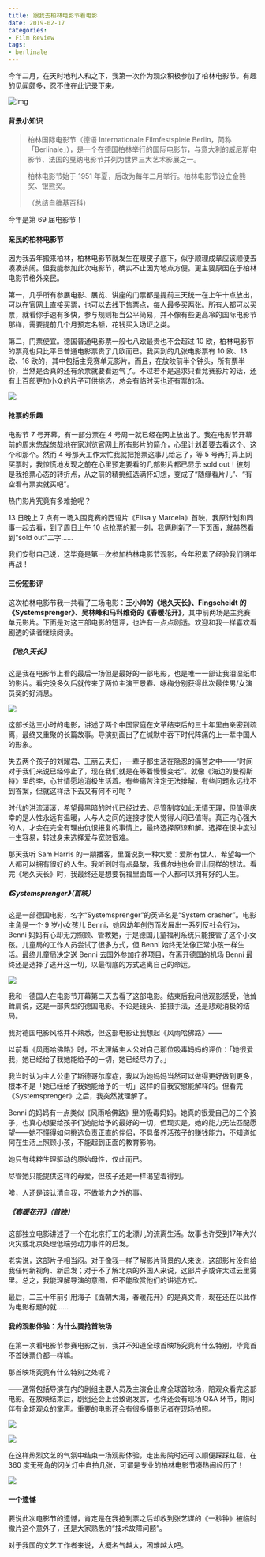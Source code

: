 ```yaml
---
title: 跟我去柏林电影节看电影
date: 2019-02-17
categories: 
- Film Review
tags:
- berlinale
---
```


今年二月，在天时地利人和之下，我第一次作为观众积极参加了柏林电影节。有趣的见闻颇多，忍不住在此记录下来。

![img](https://mmbiz.qpic.cn/mmbiz_jpg/ETsNbcnZdRwpr0WFicSicVIW6bc2OZU6ic2VlO5AS5mCp1SDVvv567DOT6N6zFnt6dMRHjNJfFLB6SibLkWz3DDeSw/640?wx_fmt=jpeg&tp=webp&wxfrom=5&wx_lazy=1&wx_co=1)



#### 背景小知识

> 柏林国际电影节（德语 Internationale Filmfestspiele Berlin，简称「Berlinale」），是一个在德国柏林举行的国际电影节，与意大利的威尼斯电影节、法国的戛纳电影节并列为世界三大艺术影展之一。
>
> 柏林电影节始于 1951 年夏，后改为每年二月举行。柏林电影节设立金熊奖、银熊奖。
>
> （总结自维基百科）

今年是第 69 届电影节！



#### 亲民的柏林电影节

因为我去年搬来柏林，柏林电影节就发生在眼皮子底下，似乎顺理成章应该顺便去凑凑热闹。但我能参加此次电影节，确实不止因为地点方便。更主要原因在于柏林电影节格外亲民。

第一，几乎所有参展电影、展览、讲座的门票都是提前三天统一在上午十点放出，可以在官网上直接买票，也可以去线下售票点，每人最多买两张。所有人都可以买票，就看你手速有多快，参与规则相当公平简易，并不像有些更高冷的国际电影节那样，需要提前几个月预定名额，花钱买入场证之类。

第二，门票便宜。德国普通电影票一般七八欧最贵也不会超过 10 欧，柏林电影节的票竟也只比平日普通电影票贵了几欧而已。我买到的几张电影票有 10 欧、13 欧、16 欧的，其中包括主竞赛单元影片。而且，在放映前半个钟头，所有票半价，当然是否真的还有余票就要看运气了。不过若不是追求只看竞赛影片的话，还有上百部更加小众的片子可供挑选，总会有临时买也还有票的场。

![](https://mmbiz.qpic.cn/mmbiz_jpg/ETsNbcnZdRwpr0WFicSicVIW6bc2OZU6ic2vVVmlsFvmPZ6kBVKs2SIaUeOLOia9GViaGUx1zL8MarEvE2fAjnNRdIA/640?wx_fmt=jpeg&tp=webp&wxfrom=5&wx_lazy=1&wx_co=1)



#### 抢票的乐趣

电影节 7 号开幕，有一部分票在 4 号周一就已经在网上放出了。我在电影节开幕前的周末悠哉悠哉地在家浏览官网上所有影片的简介，心里计划着要去看这个、这个和那个。然而 4 号那天工作太忙我就把抢票这事儿给忘了，等 5 号再打算上网买票时，我惊慌地发现之前在心里预定要看的几部影片都已显示 sold out！彼刻是我抢票心态的转折点，从之前的精挑细选满怀幻想，变成了“随缘看片儿”、“有空看有票卖就买吧”。

热门影片究竟有多难抢呢？

13 日晚上 7 点有一场入围竞赛的西语片《Elisa y Marcela》首映，我原计划和同事一起去看，到了周日上午 10 点抢票的那一刻，我俩刷新了一下页面，就赫然看到“sold out”二字……

我们安慰自己说，这毕竟是第一次参加柏林电影节观影，今年积累了经验我们明年再战！



#### 三份短影评

这次柏林电影节我一共看了三场电影：**王小帅的《地久天长》、Fingscheidt 的《Systemsprenger》、吴林峰和马科维奇的《春暖花开》**，其中前两场是主竞赛单元影片。下面是对这三部电影的短评，也许有一点点剧透。欢迎和我一样喜欢看剧透的读者继续阅读。



##### 《地久天长》

这是我在电影节上看的最后一场但是最好的一部电影，也是唯一一部让我泪湿纸巾的影片。看完没多久后就传来了两位主演王景春、咏梅分别获得此次最佳男/女演员奖的好消息。

![](https://mmbiz.qpic.cn/mmbiz_jpg/ETsNbcnZdRwpr0WFicSicVIW6bc2OZU6ic2gIXGmDlUqx21D0IDMOxvU46No6WdUtO1c3cuoRpnVqibribQ7CPEXbIw/640?wx_fmt=jpeg&tp=webp&wxfrom=5&wx_lazy=1&wx_co=1)

这部长达三小时的电影，讲述了两个中国家庭在文革结束后的三十年里由亲密到疏离，最终又重聚的长篇故事。导演刻画出了在缄默中吞下时代阵痛的上一辈中国人的形象。

失去两个孩子的刘耀君、王丽云夫妇，一辈子都生活在隐忍的痛苦之中——“时间对于我们来说已经停止了，现在我们就是在等着慢慢变老”。就像《海边的曼彻斯特》里的李，心甘情愿地消极生活着。有些痛苦注定无法排解，有些问题永远找不到答案，但就这样活下去又有何不可呢？

时代的洪流滚滚，希望最黑暗的时代已经过去。尽管制度如此无情无理，但值得庆幸的是人性永远有温暖，人与人之间的连接才使人觉得人间已值得。真正内心强大的人，才会在完全有理由仇恨报复的事情上，最终选择原谅和解。选择在恨中度过一生容易，转过身来选择爱与宽恕很难。

那天我听 Sam Harris 的一期播客，里面说到一种大爱：爱所有世人，希望每一个人都可以拥有很好的人生。我听到时有点鼻酸，我偶尔地也会冒出同样的想法。看完《地久天长》时，我最终还是想要祝福里面每一个人都可以拥有好的人生。



##### 《Systemsprenger》（首映）

这是一部德国电影，名字“Systemsprenger”的英译名是“System crasher”。电影主角是一个 9 岁小女孩儿 Benni，她因幼年创伤而发展出一系列反社会行为，Benni 妈妈有心却无力照顾、管教她，于是德国儿童福利系统只能接管了这个小女孩。儿童局的工作人员尝试了很多方式，但 Benni 始终无法像正常小孩一样生活。最终儿童局决定送 Benni 去国外参加疗养项目，在离开德国的机场 Benni 最终还是选择了逃开这一切，以最彻底的方式逃离自己的命运。

![](https://mmbiz.qpic.cn/mmbiz_jpg/ETsNbcnZdRwpr0WFicSicVIW6bc2OZU6ic2saOck9eN9tK2icjBQZKe0XDjrTtzsqR92QEmNzdh1j5TnecawYAoo1A/640?wx_fmt=jpeg&tp=webp&wxfrom=5&wx_lazy=1&wx_co=1)

我和一德国人在电影节开幕第二天去看了这部电影。结束后我问他观影感受，他耸耸肩说，这是一部典型的德国电影。不论是镜头、拍摄手法，还是悲观消极的结局。

我对德国电影风格并不熟悉，但这部电影让我想起《风雨哈佛路》——

以前看《风雨哈佛路》时，不太理解主人公对自己那位吸毒妈妈的评价：「她很爱我，她已经给了我她能给予的一切，她已经尽力了。」

我当时认为主人公患了斯德哥尔摩症，我以为她妈妈当然可以做得更好做到更多，根本不是「她已经给了我她能给予的一切」这样的自我安慰能解释的。但看完《Systemsprenger》之后，我突然就理解了。

Benni 的妈妈有一点类似《风雨哈佛路》里的吸毒妈妈。她真的很爱自己的三个孩子，也真心想要给孩子们她能给予的最好的一切，但现实是，她的能力无法匹配愿望——她不懂得如何挑选负责正直的伴侣，不具备养活孩子的赚钱能力，不知道如何在生活上照顾小孩，不能起到正面的教育影响。

她只有纯粹生理驱动的原始母性，仅此而已。

尽管她只能提供这样的母爱，但孩子还是一样渴望着得到。



唉，人还是该认清自我，不做能力之外的事。



##### 《春暖花开》（首映）

这部独立电影讲述了一个在北京打工的北漂儿的流离生活。故事也许受到17年大兴火灾或北京处理低端劳动力事件的启发。

老实说，这部片子相当闷。对于像我一样了解影片背景的人来说，这部影片没有给我任何新视角、新启发；对于不了解北京的外国人来说，这部片子或许太过云里雾里。总之，我能理解导演的意图，但不能欣赏他们的讲述方式。

最后，二三十年前引用海子《面朝大海，春暖花开》的是真文青，现在还在以此作为电影标题的就……



#### 我的观影体验：为什么要抢首映场

在第一次看电影节参赛电影之前，我并不知道全球首映场究竟有什么特别，毕竟首不首映票价都一样嘛。

那首映场究竟有什么特别之处呢？

——通常包括导演在内的剧组主要人员及主演会出席全球首映场，陪观众看完这部电影。在放映结束后，剧组还会上台致谢发言，也许还会有现场 Q&A 环节，期间伴有全场观众的掌声。重要的电影还会有很多摄影记者在现场拍照。

![](https://mmbiz.qpic.cn/mmbiz_jpg/ETsNbcnZdRwpr0WFicSicVIW6bc2OZU6ic2ptPQOIJMk1WBemD9At8JmtCUHZbQad7CAnI9udXvkBI7WFZ1ZFcxew/640?wx_fmt=jpeg&tp=webp&wxfrom=5&wx_lazy=1&wx_co=1)



![](https://mmbiz.qpic.cn/mmbiz_jpg/ETsNbcnZdRwpr0WFicSicVIW6bc2OZU6ic2pJVALoibENL7lqQforPy5onX8nFlgk8B0I2FWZWr4JKUsJUfol4sOmA/640?wx_fmt=jpeg&tp=webp&wxfrom=5&wx_lazy=1&wx_co=1)

在这样热烈文艺的气氛中结束一场观影体验，走出影院时还可以顺便踩踩红毯，在 360 度无死角的闪关灯中自拍几张，可谓是专业的柏林电影节凑热闹经历了！

![](https://mmbiz.qpic.cn/mmbiz_jpg/ETsNbcnZdRwpr0WFicSicVIW6bc2OZU6ic24iav0FhViaCH8V9iaRyyia5krpicTTc17yjJBItcmianyohDibtzic0efk00bg/640?wx_fmt=jpeg&tp=webp&wxfrom=5&wx_lazy=1&wx_co=1)



#### 一个遗憾

要说此次电影节的遗憾，肯定是在我抢到票之后却收到张艺谋的《一秒钟》被临时撤片这个意外了，还是大家熟悉的“技术故障问题”。

对于我国的文艺工作者来说，大概名气越大，困难越大吧。